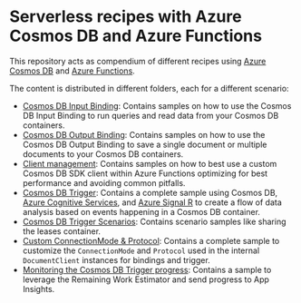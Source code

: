 # Serverless recipes with Azure Cosmos DB and Azure Functions

This repository acts as compendium of different recipes using [Azure Cosmos DB](https://docs.microsoft.com/azure/cosmos-db/) and [Azure Functions](https://docs.microsoft.com/azure/azure-functions/).

The content is distributed in different folders, each for a different scenario:

* [Cosmos DB Input Binding](./cosmosdbinputbinding/README.md): Contains samples on how to use the Cosmos DB Input Binding to 
run queries and read data from your Cosmos DB containers.
* [Cosmos DB Output Binding](./cosmosdboutputbindings/README.md): Contains samples on how to use the Cosmos DB Output Binding to save a single document or multiple documents to your Cosmos DB containers.
* [Client management](./cosmosdbstaticclient/README.md): Contains samples on how to best use a custom Cosmos DB SDK client within Azure Functions optimizing for best performance and avoiding common pitfalls.
* [Cosmos DB Trigger](./cosmosdbtrigger/README.md): Contains a complete sample using Cosmos DB, [Azure Cognitive Services](https://azure.microsoft.com/services/cognitive-services/), and [Azure Signal R](https://azure.microsoft.com/services/signalr-service/) to create a flow of data analysis based on events happening in a Cosmos DB container.
* [Cosmos DB Trigger Scenarios](./cosmosdbtriggerscenarios/README.md): Contains scenario samples like sharing the leases container.
* [Custom ConnectionMode & Protocol](./connectionmode/README.md): Contains a complete sample to customize the `ConnectionMode` and `Protocol` used in the internal `DocumentClient` instances for bindings and trigger.
* [Monitoring the Cosmos DB Trigger progress](./cosmosdbtriggerestimator/README.md): Contains a sample to leverage the Remaining Work Estimator and send progress to App Insights.